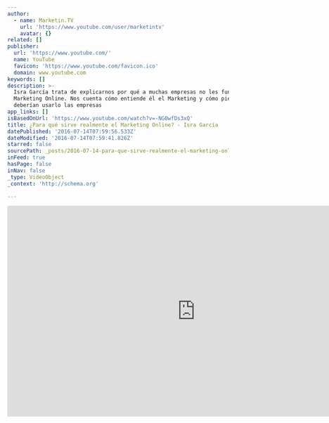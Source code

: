 ```yaml
---
author:
  - name: Marketin.TV
    url: 'https://www.youtube.com/user/marketintv'
    avatar: {}
related: []
publisher:
  url: 'https://www.youtube.com/'
  name: YouTube
  favicon: 'https://www.youtube.com/favicon.ico'
  domain: www.youtube.com
keywords: []
description: >-
  Isra García trata de explicarnos por qué a muchas empresas no les funciona su
  Marketing Online. Nos cuenta cómo entiende él el Marketing y cómo piensa que
  deberían usarlo las empresas
app_links: []
isBasedOnUrl: 'https://www.youtube.com/watch?v=-NG0wfDs3xQ'
title: ¿Para qué sirve realmente el Marketing Online? - Isra García
datePublished: '2016-07-14T07:59:56.533Z'
dateModified: '2016-07-14T07:59:41.826Z'
starred: false
sourcePath: _posts/2016-07-14-para-que-sirve-realmente-el-marketing-online-isra-garcia.md
inFeed: true
hasPage: false
inNav: false
_type: VideoObject
_context: 'http://schema.org'

---
```

<iframe src="https://cdn.embedly.com/widgets/media.html?src=https%3A%2F%2Fwww.youtube.com%2Fembed%2F-NG0wfDs3xQ%3Ffeature%3Doembed&amp;url=http%3A%2F%2Fwww.youtube.com%2Fwatch%3Fv%3D-NG0wfDs3xQ&amp;image=https%3A%2F%2Fi.ytimg.com%2Fvi%2F-NG0wfDs3xQ%2Fhqdefault.jpg&amp;key=b7d04c9b404c499eba89ee7072e1c4f7&amp;type=text%2Fhtml&amp;schema=youtube" width="854" height="480" scrolling="no" frameborder="0" allowfullscreen="" style=""></iframe>